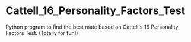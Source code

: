 # Cattell_16_Personality_Factors_Test
Python program to find the best mate based on Cattell's 16 Personality Factors Test. (Totally for fun!)
